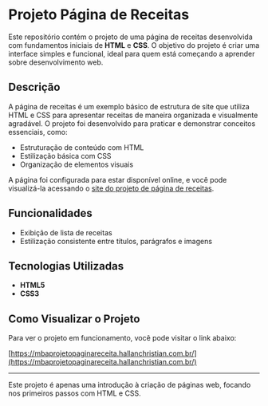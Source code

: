 # Projeto Página de Receitas

Este repositório contém o projeto de uma página de receitas desenvolvida com fundamentos iniciais de **HTML** e **CSS**. O objetivo do projeto é criar uma interface simples e funcional, ideal para quem está começando a aprender sobre desenvolvimento web.

## Descrição

A página de receitas é um exemplo básico de estrutura de site que utiliza HTML e CSS para apresentar receitas de maneira organizada e visualmente agradável. O projeto foi desenvolvido para praticar e demonstrar conceitos essenciais, como:

- Estruturação de conteúdo com HTML
- Estilização básica com CSS
- Organização de elementos visuais

A página foi configurada para estar disponível online, e você pode visualizá-la acessando o [site do projeto de página de receitas](https://mbaprojetopaginareceita.hallanchristian.com.br/).

## Funcionalidades

- Exibição de lista de receitas
- Estilização consistente entre títulos, parágrafos e imagens

## Tecnologias Utilizadas

- **HTML5**
- **CSS3**

## Como Visualizar o Projeto

Para ver o projeto em funcionamento, você pode visitar o link abaixo:

[https://mbaprojetopaginareceita.hallanchristian.com.br/](https://mbaprojetopaginareceita.hallanchristian.com.br/)

---

Este projeto é apenas uma introdução à criação de páginas web, focando nos primeiros passos com HTML e CSS.
